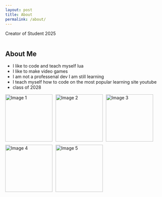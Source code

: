 ```yaml
---
layout: post
title: About
permalink: /about/
---
```


Creator of Student 2025
<style>
    // Style looks pretty compact, but it has a repeat 4, what if we wanted it dynamic
</style>


<style>
    /* Style looks pretty compact, trace grid-container and grid-item in the code */
    .grid-container {
        display: grid;
        grid-template-columns: repeat(auto-fill, minmax(150px, 1fr)); /* Dynamic columns */
        gap: 10px;
    }
    .grid-item {
        text-align: center;
    }
    .grid-item img {
        width: 100%;
        height: 100px; /* Fixed height for uniformity */
        object-fit: contain; /* Ensure the image fits within the fixed height */
    }
    .grid-item p {
        margin: 5px 0; /* Add some margin for spacing */
    }
</style>

<!-- This grid_container class is for the CSS styling, the id is for JavaScript connection -->
<div class="grid-container" id="grid_container">
    <!-- content will be added here by JavaScript -->
</div>

<script>
    // 1. Make a connection to the HTML container defined in the HTML div
    var container = document.getElementById("grid_container"); // This container connects to the HTML div

    // 2. Define a JavaScript object for our http source and our data rows for the Living in the World grid
    var http_source = "https://upload.wikimedia.org/wikipedia/commons/";
    var living_in_the_world = [
        {"flag": "0/01/Flag_of_California.svg", "greeting": "Hey", "description": "Im from here!"},
        {"flag": "f/f3/Flag_of_Russia.svg", "greeting": "Hi", "description": "My mom was born here"},
        {"flag": "4/45/Flag_of_Ireland.svg", "greeting": "Luck of the irish", "description": "Part of my dads side of the family is from here"}
    ]; 
    
    // 3a. Consider how to update style count for size of container
    // The grid-template-columns has been defined as dynamic with auto-fill and minmax

    // 3b. Build grid items inside of our container for each row of data
    for (const location of living_in_the_world) {
        // Create a "div" with "class grid-item" for each row
        var gridItem = document.createElement("div");
        gridItem.className = "grid-item";  // This class name connects the gridItem to the CSS style elements
        // Add "img" HTML tag for the flag
        var img = document.createElement("img");
        img.src = http_source + location.flag; // concatenate the source and flag
        img.alt = location.flag + " Flag"; // add alt text for accessibility

        // Add "p" HTML tag for the description
        var description = document.createElement("p");
        description.textContent = location.description; // extract the description

        // Add "p" HTML tag for the greeting
        var greeting = document.createElement("p");
        greeting.textContent = location.greeting;  // extract the greeting

        // Append img and p HTML tags to the grid item DIV
        gridItem.appendChild(img);
        gridItem.appendChild(description);
        gridItem.appendChild(greeting);

        // Append the grid item DIV to the container DIV
        
        container.appendChild(gridItem);
    }
</script>
## About Me
<html>  
    <ul>
        <li>I like to code and teach myself lua</li>
        <li>I like to make video games</li>
        <li>I am not a professenal dev I am still learning</li>
        <li>I teach myself how to code on the most popular learning site youtube</li>
        <li>class of 2028</li>
    </ul>
</html>


<div style="display: flex; flex-wrap: wrap; gap: 10px;">
  <img src="{{site.baseurl}}/images/about/Roblox_Studio_logo_2021_present.svg.png" alt="Image 1" style="width: 150px; height: auto; object-fit: cover;">
  <img src="{{site.baseurl}}/images/about/What-is-Scripting.jpeg" alt="Image 2" style="width: 150px; height: auto; object-fit: cover;">
  <img src="{{site.baseurl}}/images/about/ai-generated-8523907_640.webp" alt="Image 3" style="width: 150px; height: auto; object-fit: cover;">
  <img src="{{site.baseurl}}/images/about/100th-day-of-school-cartoon-colored-clipart-free-vector.jpg" alt="Image 4" style="width: 150px; height: auto; object-fit: cover;">
  <img src="{{site.baseurl}}/images/about/images.jpeg" alt="Image 5" style="width: 150px; height: auto; object-fit: cover;">
</div>


<script src="https://utteranc.es/client.js"
        repo="mrboiisthebest/william_2025"
        issue-term="title"
        label="blogpost-comment"
        theme="github-dark"
        crossorigin="anonymous"
        async>
</script>